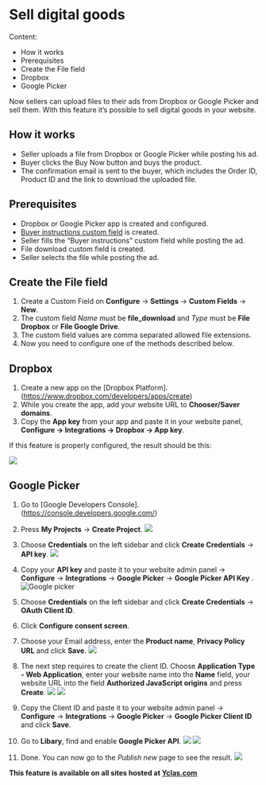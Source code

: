 # Sell digital goods
Content:
-   How it works
-   Prerequisites
-   Create the File field
-   Dropbox
-   Google Picker

Now sellers can upload files to their ads from Dropbox or Google Picker and sell them. With this feature it’s possible to sell digital goods in your website.

## How it works

-   Seller uploads a file from Dropbox or Google Picker while posting his ad.
-   Buyer clicks the Buy Now button and buys the product.
-   The confirmation email is sent to the buyer, which includes the Order ID, Product ID and the link to download the uploaded file.

## Prerequisites

-   Dropbox  or  Google Picker app is created and configured.
-   [Buyer instructions custom field](Custom-fields-buyer-instructions.md)  is created.
-   Seller fills the “Buyer instructions” custom field while posting the ad.
-   File download custom field  is created.
-   Seller selects the file while posting the ad.

## Create the File field

1.  Create a Custom Field on  **Configure** -> **Settings** -> **Custom Fields** -> **New**.
2.  The custom field  _Name_  must be  **file_download**  and  _Type_  must be  **File Dropbox**  or  **File Google Drive**.
3.  The custom field values are comma separated allowed file extensions.
4.  Now you need to configure one of the methods described below.



## Dropbox

1.  Create a new app on the  [Dropbox Platform].(https://www.dropbox.com/developers/apps/create)
2.  While you create the app, add your website URL to  **Chooser/Saver domains**.
3.  Copy the  **App key**  from your app and paste it in your website panel,  **Configure -> Integrations -> Dropbox -> App key**.

If this feature is properly configured, the result should be this:

![](https://github.com/yclas/guides/blob/master/images/newcustomfield2.png)


## Google Picker

1. Go to  [Google Developers Console].(https://console.developers.google.com/)
2. Press  **My Projects**  ->  **Create Project**.
![](https://github.com/yclas/guides/blob/master/images/newcustomfield3.png)

3. Choose  **Credentials**  on the left sidebar and click  **Create Credentials**  ->  **API key**.
![](https://github.com/yclas/guides/blob/master/images/newcustomfield4.png)

4. Copy your  **API key**  and paste it to your website admin panel ->  **Configure**  ->  **Integrations**  ->  **Google Picker**  ->  **Google Picker API Key** .[](https://github.com/yclas/guides/blob/master/images/ncs5.png)
![Google picker](https://raw.githubusercontent.com/yclas/guides/master/images/google%20picker.png)

5. Choose  **Credentials**  on the left sidebar and click  **Create Credentials**  ->  **OAuth Client ID**.
6. Click  **Configure consent screen**.


7. Choose your Email address, enter the  **Product name**,  **Privacy Policy URL**  and click  **Save**.
![](https://github.com/yclas/guides/blob/master/images/ncf9.png)

8. The next step requires to create the client ID. Choose  **Application Type - Web Application**, enter your website name into the  **Name**  field, your website URL into the field  **Authorized JavaScript origins**  and press  **Create**.
![](https://github.com/yclas/guides/blob/master/images/ncf10.png)
![](https://github.com/yclas/guides/blob/master/images/ncf12.png)

11. Copy the Client ID and paste it to your website admin panel -> **Configure**  ->  **Integrations**  ->  **Google Picker**  ->  **Google Picker Client ID**  and click   **Save**.


10. Go to  **Libary**, find and enable  **Google Picker API**.
![](https://github.com/yclas/guides/blob/master/images/ncf14.png)
![](https://github.com/yclas/guides/blob/master/images/ncf15.png)

11. Done. You can now go to the  _Publish new_  page to see the result.
![](https://github.com/yclas/guides/blob/master/images/ncf16.png)

**This feature is available on all sites hosted at  [Yclas.com](https://yclas.com/)**

